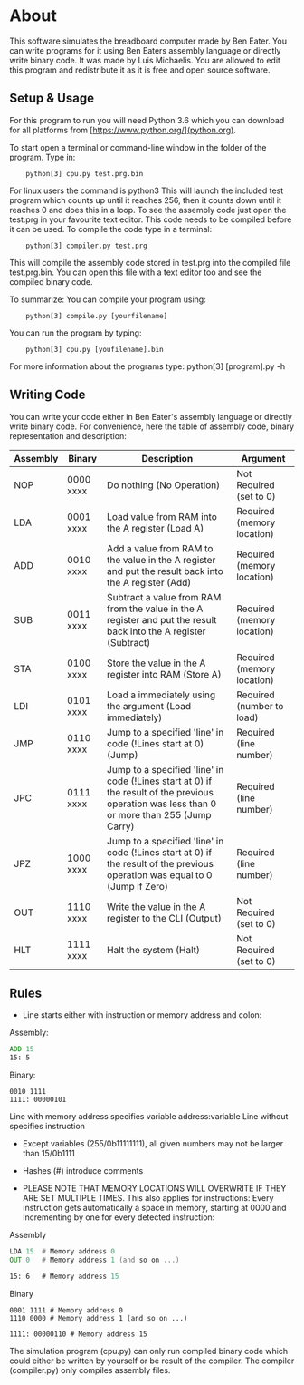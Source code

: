 # About

This software simulates the breadboard computer made
by Ben Eater. You can write programs for it
using Ben Eaters assembly language or
directly write binary code.
It was made by Luis Michaelis. You are allowed
to edit this program and redistribute it as
it is free and open source software.

## Setup & Usage

For this program to run you will need
Python 3.6 which you can download for all
platforms from [https://www.python.org/](python.org).

To start open a terminal or command-line window
in the folder of the program. Type in:

``` shell
    python[3] cpu.py test.prg.bin
```

For linux users the command is python3
This will launch the included test program
which counts up until it reaches 256, then
it counts down until it reaches 0 and does
this in a loop. To see the assembly code just
open the test.prg in your favourite text
editor. This code needs to be compiled before
it can be used. To compile the code type in
a terminal:

``` shell
    python[3] compiler.py test.prg
```

This will compile the assembly code stored in
test.prg into the compiled file test.prg.bin.
You can open this file with a text editor too
and see the compiled binary code.

To summarize:
You can compile your program using:

``` shell
    python[3] compile.py [yourfilename]
```

You can run the program by typing:

``` shell
    python[3] cpu.py [youfilename].bin
```

For more information about the programs
type:
    python[3] [program].py -h

## Writing Code

You can write your code either in Ben Eater's
assembly language or directly write binary code.
For convenience, here the table of assembly
code, binary representation and description:

|Assembly | Binary    | Description                                                   | Argument
|--------|-----------|---------------------------------------------------------------|----------------------------
|NOP      | 0000 xxxx | Do nothing (No Operation)                                     | Not Required (set to 0)
|LDA      | 0001 xxxx | Load value from RAM into the A register (Load A)              | Required (memory location)
|ADD      | 0010 xxxx | Add a value from RAM to the value in the A register and put the result back into the A register (Add) | Required (memory location)
|SUB      | 0011 xxxx | Subtract a value from RAM from the value in the A register and put the result back into the A register (Subtract) | Required (memory location)
|STA      | 0100 xxxx | Store the value in the A register into RAM (Store A)          | Required (memory location)
|LDI      | 0101 xxxx | Load a immediately using the argument (Load immediately)      | Required (number to load)
|JMP      | 0110 xxxx | Jump to a specified 'line' in code (!Lines start at 0) (Jump) | Required (line number)
|JPC      | 0111 xxxx | Jump to a specified 'line' in code (!Lines start at 0) if the result of the previous operation was less than 0 or more than 255 (Jump Carry) | Required (line number)
|JPZ      | 1000 xxxx | Jump to a specified 'line' in code (!Lines start at 0) if the result of the previous operation was equal to 0 (Jump if Zero) | Required (line number)
|OUT      | 1110 xxxx | Write the value in the A register to the CLI (Output)         | Not Required (set to 0)
|HLT      | 1111 xxxx | Halt the system (Halt)                                        | Not Required (set to 0)

## Rules

- Line starts either with instruction or memory
  address and colon:

Assembly:

```asm
ADD 15
15: 5
```

Binary:

```text
0010 1111
1111: 00000101
```

Line with memory address specifies variable address:variable
Line without specifies instruction

- Except variables (255/0b11111111), all given numbers may not be
  larger than 15/0b1111

- Hashes (#) introduce comments

- PLEASE NOTE THAT MEMORY LOCATIONS WILL OVERWRITE IF
  THEY ARE SET MULTIPLE TIMES. This also applies for
  instructions: Every instruction gets automatically
  a space in memory, starting at 0000 and incrementing
  by one for every detected instruction:

Assembly

```asm
LDA 15  # Memory address 0
OUT 0   # Memory address 1 (and so on ...)

15: 6   # Memory address 15
```

Binary

```text
0001 1111 # Memory address 0
1110 0000 # Memory address 1 (and so on ...)

1111: 00000110 # Memory address 15
```

The simulation program (cpu.py) can only run compiled
binary code which could either be written by yourself
or be result of the compiler. The compiler (compiler.py)
only compiles assembly files.
